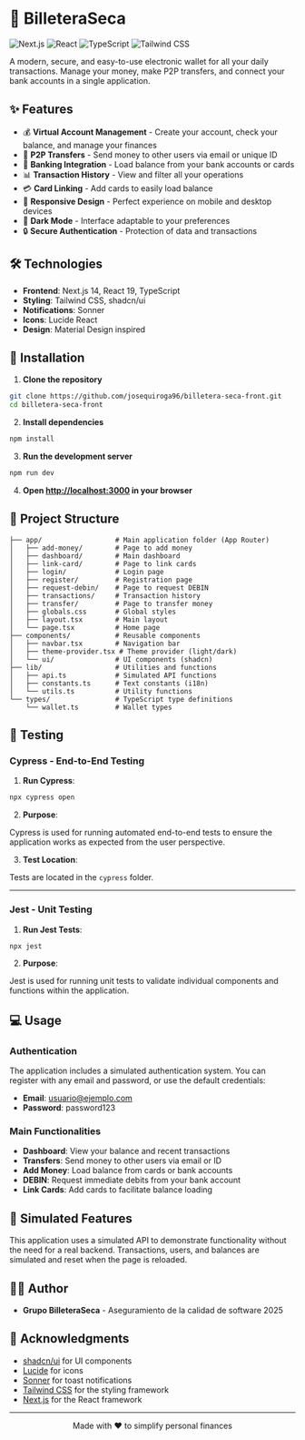 # 🏦 BilleteraSeca

![Next.js](https://img.shields.io/badge/Next.js-14-black?style=for-the-badge&logo=next.js)
![React](https://img.shields.io/badge/React-19-blue?style=for-the-badge&logo=react)
![TypeScript](https://img.shields.io/badge/TypeScript-5-blue?style=for-the-badge&logo=typescript)
![Tailwind CSS](https://img.shields.io/badge/Tailwind-3-38B2AC?style=for-the-badge&logo=tailwind-css)

A modern, secure, and easy-to-use electronic wallet for all your daily transactions. Manage your money, make P2P transfers, and connect your bank accounts in a single application.

## ✨ Features

- 💰 **Virtual Account Management** - Create your account, check your balance, and manage your finances
- 💸 **P2P Transfers** - Send money to other users via email or unique ID
- 🏦 **Banking Integration** - Load balance from your bank accounts or cards
- 📊 **Transaction History** - View and filter all your operations
- 💳 **Card Linking** - Add cards to easily load balance
- 📱 **Responsive Design** - Perfect experience on mobile and desktop devices
- 🌙 **Dark Mode** - Interface adaptable to your preferences
- 🔒 **Secure Authentication** - Protection of data and transactions

## 🛠️ Technologies

- **Frontend**: Next.js 14, React 19, TypeScript
- **Styling**: Tailwind CSS, shadcn/ui
- **Notifications**: Sonner
- **Icons**: Lucide React
- **Design**: Material Design inspired

## 🚀 Installation

1. **Clone the repository**

```bash
git clone https://github.com/josequiroga96/billetera-seca-front.git
cd billetera-seca-front
```

2. **Install dependencies**

```bash
npm install
```

3. **Run the development server**

```bash
npm run dev
```

4. **Open [http://localhost:3000](http://localhost:3000) in your browser**

## 📁 Project Structure

```
├── app/                  # Main application folder (App Router)
│   ├── add-money/        # Page to add money
│   ├── dashboard/        # Main dashboard
│   ├── link-card/        # Page to link cards
│   ├── login/            # Login page
│   ├── register/         # Registration page
│   ├── request-debin/    # Page to request DEBIN
│   ├── transactions/     # Transaction history
│   ├── transfer/         # Page to transfer money
│   ├── globals.css       # Global styles
│   ├── layout.tsx        # Main layout
│   └── page.tsx          # Home page
├── components/           # Reusable components
│   ├── navbar.tsx        # Navigation bar
│   ├── theme-provider.tsx # Theme provider (light/dark)
│   └── ui/               # UI components (shadcn)
├── lib/                  # Utilities and functions
│   ├── api.ts            # Simulated API functions
│   ├── constants.ts      # Text constants (i18n)
│   └── utils.ts          # Utility functions
└── types/                # TypeScript type definitions
    └── wallet.ts         # Wallet types
```

## 🧪 Testing

### Cypress - End-to-End Testing

1. **Run Cypress**:

```bash
npx cypress open
```

2. **Purpose**:

Cypress is used for running automated end-to-end tests to ensure the application works as expected from the user perspective.

3. **Test Location**:

Tests are located in the `cypress` folder.

---

### Jest - Unit Testing

1. **Run Jest Tests**:

```bash
npx jest
```

2. **Purpose**:

Jest is used for running unit tests to validate individual components and functions within the application.

## 💻 Usage

### Authentication

The application includes a simulated authentication system. You can register with any email and password, or use the default credentials:

- **Email**: usuario@ejemplo.com
- **Password**: password123

### Main Functionalities

- **Dashboard**: View your balance and recent transactions
- **Transfers**: Send money to other users via email or ID
- **Add Money**: Load balance from cards or bank accounts
- **DEBIN**: Request immediate debits from your bank account
- **Link Cards**: Add cards to facilitate balance loading

## 🧪 Simulated Features

This application uses a simulated API to demonstrate functionality without the need for a real backend. Transactions, users, and balances are simulated and reset when the page is reloaded.

## 👨‍💻 Author

- **Grupo BilleteraSeca** - Aseguramiento de la calidad de software 2025

## 🙏 Acknowledgments

- [shadcn/ui](https://ui.shadcn.com/) for UI components
- [Lucide](https://lucide.dev/) for icons
- [Sonner](https://sonner.emilkowal.ski/) for toast notifications
- [Tailwind CSS](https://tailwindcss.com/) for the styling framework
- [Next.js](https://nextjs.org/) for the React framework

---

<p align="center">
  Made with ❤️ to simplify personal finances
</p>
